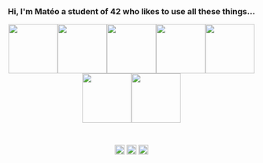 <br>
<h3 align="center"> Hi, I'm Matéo a student of 42 who likes to use all these things... </h3>
<p align="center">
  <img src="https://i.giphy.com/media/LMt9638dO8dftAjtco/200.webp" width="100"><img src="https://user-images.githubusercontent.com/42747200/46140125-da084900-c26d-11e8-8ea7-c45ae6306309.png" width="100"><img src="https://i.giphy.com/media/KzJkzjggfGN5Py6nkT/200.webp" width="100"><img src="https://i.giphy.com/media/IdyAQJVN2kVPNUrojM/200.webp" width="100"><img src="https://cdn.jsdelivr.net/npm/simple-icons@3.0.1/icons/c.svg" width="100"><br><img src="https://little.kylerconway.com/images/golang-what.gif" width="100"><img src="https://image.noelshack.com/fichiers/2020/42/2/1602589287-more-icon-icons-com-66715.png" width="100">
</p>
<br>
<p align="center">
<a href="https://twitter.com/delarbre_mateo" target="_blank"><img align="center" src="https://cdn.jsdelivr.net/npm/simple-icons@3.0.1/icons/twitter.svg" alt="mdelarbr" height="20" width="20" /></a>
<a href="https://www.linkedin.com/in/mat%C3%A9o-delarbre-14777818a/" target="_blank"><img align="center" src="https://cdn.jsdelivr.net/npm/simple-icons@3.0.1/icons/linkedin.svg" alt="mdelarbre" height="20" width="20" /></a>
<a href="https://www.facebook.com/mdelarbr" target="_blank"><img align="center" src="https://cdn.jsdelivr.net/npm/simple-icons@3.0.1/icons/facebook.svg" alt="mdelarbr" height="20" width="20" /></a>
</p>
